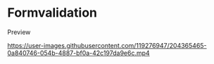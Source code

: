 # Formvalidation
Preview




https://user-images.githubusercontent.com/119276947/204365465-0a840746-054b-4887-bf0a-42c197da9e6c.mp4

